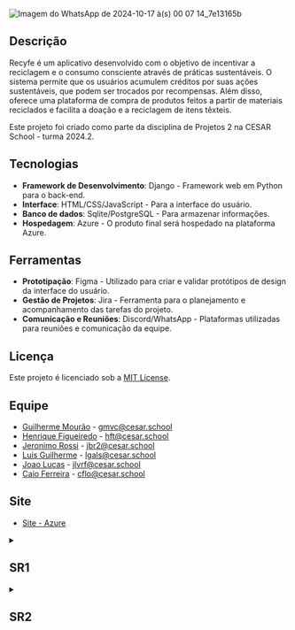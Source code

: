 ![Imagem do WhatsApp de 2024-10-17 à(s) 00 07 14_7e13165b](https://github.com/user-attachments/assets/bbc79c7a-d803-460e-b62f-8a1ea2923d88)

## Descrição

Recyfe é um aplicativo desenvolvido com o objetivo de incentivar a reciclagem e o consumo consciente através de práticas sustentáveis. O sistema permite que os usuários acumulem créditos por suas ações sustentáveis, que podem ser trocados por recompensas. Além disso, oferece uma plataforma de compra de produtos feitos a partir de materiais reciclados e facilita a doação e a reciclagem de itens têxteis.

Este projeto foi criado como parte da disciplina de Projetos 2 na CESAR School - turma 2024.2.
 
## Tecnologias

- **Framework de Desenvolvimento**: Django - Framework web em Python para o back-end.
- **Interface**: HTML/CSS/JavaScript - Para a interface do usuário.
- **Banco de dados**: Sqlite/PostgreSQL - Para armazenar informações.
- **Hospedagem**: Azure - O produto final será hospedado na plataforma Azure.

## Ferramentas

- **Prototipação**: Figma - Utilizado para criar e validar protótipos de design da interface do usuário.
- **Gestão de Projetos**: Jira - Ferramenta para o planejamento e acompanhamento das tarefas do projeto.
- **Comunicação e Reuniões**: Discord/WhatsApp - Plataformas utilizadas para reuniões e comunicação da equipe.

## Licença

Este projeto é licenciado sob a [MIT License](https://opensource.org/licenses/MIT).

## Equipe

- [Guilherme Mourão](https://github.com/guilhermemouraovc) - gmvc@cesar.school
- [Henrique Figueiredo](https://github.com/fthenri) - hft@cesar.school
- [Jeronimo Rossi](https://github.com/Jeraross) - jbr2@cesar.school
- [Luis Guilherme](https://github.com/luisgxlauria) - lgals@cesar.school
- [Joao Lucas](https://github.com/JRobalinho) - jlvrf@cesar.school
- [Caio Ferreira](https://github.com/CaioLira18) - cflo@cesar.school

## Site

- [Site - Azure](https://recyfe.azurewebsites.net/)


<details>
<summary><h2>SR1</h2></summary>

- [Screecast do Protótipo Lo-fi](https://www.youtube.com/watch?v=FWHbXnmOCmE)

- [Screecast do Site](https://youtu.be/bEzvsAhCzDU)

- [Site - Azure](https://recyfe.azurewebsites.net/)

- [Analise_de_Viabilidade_Programacao_em_Par_Projeto_Django.pdf](https://github.com/user-attachments/files/17388785/Analise_de_Viabilidade_Programacao_em_Par_Projeto_Django.pdf)

- **Print Product Backlog**

![Captura de tela 2024-10-16 001422](https://github.com/user-attachments/assets/85b3fbb5-fec5-48c2-86d3-9d452925157d)

- **Print Issues/Bug Tracker**

![Captura de tela 2024-10-16 001519](https://github.com/user-attachments/assets/1bce1d27-25c7-48f8-ab5f-7672a40192b8)

- **Print Diagrama de Atividades do Projeto**

![image](https://github.com/user-attachments/assets/b5ff5f6b-c16d-4836-bc7e-2cefa89e0790)

- **6 Historias de Usuário Bem Definidas / 2 Historias Implementadas**

1. **Visualização do Feed** - **Implementada**

História: Como usuário, quero acessar uma página inicial clara e visualmente atraente, onde posso visualizar posts de outros usuários.

Cenários de Validação:

Cenário 1: Acesso e uso da página inicial com sucesso

Dado que eu tenha um perfil de usuário registrado,
Quando eu fizer login no sistema,
E acessar a página inicial,
Então eu devo ser capaz de ver uma interface clara e atraente,
E eu devo poder postar minhas próprias práticas,
E visualizar dicas sobre reutilização de resíduos têxteis.

Cenário 2: Tentativa de login sem credenciais corretas

Dado que eu não tenha inserido minhas credenciais corretamente,
Quando eu tentar fazer login no sistema,
Então uma mensagem de erro "Credenciais inválidas" deve aparecer,
E o acesso ao sistema deve ser negado.

Cenário 3: Acesso ao Feed com sucesso

Dado que eu tenha um perfil de usuário registrado,
Quando eu fizer login no sistema,
E acessar o Feed,
Então eu devo ser capaz de visualizar posts de outros usuários,
E receber informações sobre sustentabilidade dos administradores.

Cenário 4: Falha ao acessar o Feed

Dado que eu tenha um perfil de usuário registrado,
Quando eu fizer login no sistema,
E houver uma falha no carregamento do Feed,
Então uma mensagem de erro "Erro ao carregar o Feed, tente novamente mais tarde" deve aparecer.

Cenário 5: Tentativa de postar sem estar logado

Dado que eu não esteja logado no sistema,
Quando eu tentar postar uma prática sustentável,
Então uma mensagem "Você precisa estar logado para postar" deve aparecer.

2. **Postagem de Práticas Sustentáveis** - **Implementada**

História: Como usuário, quero postar minhas próprias práticas sobre sustentabilidade na página inicial.

Cenários de Validação:

Cenário 1: Postagem de prática sustentável com sucesso

Dado que eu tenha um perfil de usuário registrado,
Quando eu fizer login no sistema,
E tentar postar uma prática sustentável,
Então o post deve ser criado com sucesso e aparecer no Feed.

Cenário 2: Tentativa de postar sem estar logado

Dado que eu não esteja logado no sistema,
Quando eu tentar postar uma prática sustentável,
Então uma mensagem "Você precisa estar logado para postar" deve aparecer.

3. **Navegação de Produtos**

História: Como usuário, quero poder visualizar detalhes completos dos produtos. Desejo ver a imagem do produto, sua descrição e o tipo de material reutilizado.

Cenários de Validação:

Cenário 1: Visualização dos detalhes do produto com sucesso

Dado que eu tenha um perfil de usuário registrado,
Quando eu fizer login no sistema,
E acessar a página de um produto,
Então eu devo ser capaz de ver uma imagem clara do produto,
E eu devo poder visualizar a descrição completa,
E o tipo de material reutilizado no produto.

Cenário 2: Tentativa de login sem credenciais corretas

Dado que eu não tenha inserido minhas credenciais corretamente,
Quando eu tentar fazer login no sistema,
Então uma mensagem de erro "Credenciais inválidas" deve aparecer,
E o acesso ao sistema deve ser negado.

Cenário 3: Falha ao carregar a página de detalhes do produto

Dado que eu tenha um perfil de usuário registrado,
Quando eu fizer login no sistema,
E houver uma falha ao carregar os detalhes do produto,
Então uma mensagem de erro "Erro ao carregar os detalhes do produto, tente novamente mais tarde" deve aparecer.

Cenário 4: Tentativa de visualizar detalhes sem estar logado

Dado que eu não esteja logado no sistema,
Quando eu tentar acessar a página de detalhes de um produto,
Então uma mensagem "Você precisa estar logado para visualizar os detalhes do produto" deve aparecer.

4. **Localização de Pontos de Doação e Vendas**

História: Como administrador, quero disponibilizar no aplicativo, por meio de GPS, a localização dos pontos de doação e das lojas que vendem produtos reutilizados.

Cenários de Validação:

Cenário 1: Cadastramento de novos pontos de doação ou lojas com sucesso

Dado que eu tenha um perfil de administrador,
Quando eu fizer login no sistema,
E acessar a função de cadastramento de novos pontos de doação ou lojas,
E inserir as informações requeridas,
Então o novo ponto de doação ou loja deve ser cadastrado com sucesso,
E as informações devem aparecer no mapa disponível para os usuários.

Cenário 2: Tentativa de cadastrar novos pontos de doação sem permissão

Dado que eu tenha um perfil de usuário sem permissões de administrador,
Quando eu tentar acessar a função de cadastramento de novos pontos de doação ou lojas,
Então uma mensagem de "Permissão negada" deve aparecer,
E o sistema deve impedir o cadastramento.

Cenário 3: Visualização de locais no mapa com sucesso

Dado que eu tenha um perfil de usuário registrado,
Quando eu fizer login no sistema,
E acessar a função de mapa,
Então eu devo ser capaz de visualizar as localizações dos pontos de doação e lojas próximos a mim,
Baseado na minha localização GPS.

Cenário 4: Visualização de informações detalhadas sobre um local

Dado que eu esteja visualizando o mapa,
Quando eu selecionar um ponto de doação ou loja,
Então as informações detalhadas (como horário de funcionamento e serviços oferecidos) devem ser exibidas para mim.

Cenário 5: Falha ao visualizar o mapa por problemas de GPS

Dado que eu tenha um perfil de usuário registrado,
Quando eu fizer login no sistema,
E acessar a função de mapa,
E houver problemas com o GPS ou sinal de localização,
Então uma mensagem "Falha ao carregar a localização, verifique suas configurações de GPS" deve aparecer.

Cenário 6: Tentativa de visualizar mapa sem permissão

Dado que eu não esteja logado no sistema,
Quando eu tentar acessar a função de mapa,
Então uma mensagem "Você precisa estar logado para visualizar o mapa de pontos de doação e lojas" deve aparecer.

5. **Sistema de Pontuação e Recompensas**

História: Como usuário, quero acessar uma aba de recompensas, onde posso visualizar os créditos acumulados por minhas ações sustentáveis e escolher diferentes tipos de recompensas.

Cenários de Validação:

Cenário 1: Visualização de créditos acumulados com sucesso

Dado que eu tenha um perfil de usuário registrado,
Quando eu fizer login no sistema,
E acessar a aba de recompensas,
Então eu devo ser capaz de visualizar meu saldo de créditos acumulados,
E ver as opções de recompensas disponíveis na plataforma.

Cenário 2: Tentativa de visualizar recompensas sem estar logado

Dado que eu não esteja logado no sistema,
Quando eu tentar acessar a aba de recompensas,
Então uma mensagem "Você precisa estar logado para acessar suas recompensas" deve aparecer.

Cenário 3: Troca de créditos por recompensas com sucesso

Dado que eu tenha créditos suficientes,
Quando eu acessar a aba de recompensas,
E escolher uma recompensa,
Então eu devo ser capaz de trocar meus créditos pela recompensa escolhida,
E uma confirmação da troca deve aparecer.

Cenário 4: Notificação de novas recompensas

Dado que eu tenha acumulado créditos suficientes para desbloquear novas recompensas,
Quando eu acessar a aba de recompensas,
Então eu devo ser notificado de que novas recompensas estão disponíveis para troca.

Cenário 5: Tentativa de trocar créditos insuficientes

Dado que eu tenha um perfil de usuário registrado,
Quando eu acessar a aba de recompensas,
E tentar trocar créditos por uma recompensa sem ter créditos suficientes,
Então uma mensagem "Créditos insuficientes para esta recompensa" deve aparecer.

6. **Catalogação de Créditos e Opções de Envio**

História: Como usuário, desejo acessar uma seção onde posso ver informações sobre opções de envio de residuos texteis para reuso e catalogação de créditos por resíduo enviado.

Cenários de Validação:

Cenário 1: Acesso à seção de reciclagem com sucesso

Dado que eu tenha um perfil de usuário registrado,
Quando eu fizer login no sistema,
E acessar a seção de doação ou reciclagem,
Então eu devo ser capaz de visualizar as opções de envio ou entrega para reuso de itens têxteis.

Cenário 2: Tentativa de acessar a seção de reciclagem sem estar logado

Dado que eu não esteja logado no sistema,
Quando eu tentar acessar a seção de doação ou reciclagem,
Então uma mensagem "Você precisa estar logado para acessar essa seção" deve aparecer,
E o sistema deve bloquear o acesso.

Cenário 3: Acompanhamento de créditos recebidos com sucesso

Dado que eu tenha enviado itens para reciclagem,
Quando eu acessar meu perfil ou a seção de reciclagem,
Então eu devo poder visualizar o histórico de itens enviados,
E ver os créditos recebidos por cada item reciclado.

Cenário 4: Notificação de créditos insuficientes para acompanhamento

Dado que eu tenha enviado itens para reciclagem,
Quando eu acessar meu saldo de créditos,
E não houver crédito suficiente catalogado,
Então uma mensagem "Nenhum crédito disponível para os itens reciclados" deve aparecer.
</details>


<details>
<summary><h2>SR2</h2></summary>

## Links Relevantes:

- [Projeto no Jira](https://cesar-team-pkcqpghh.atlassian.net/jira/software/projects/SCRUM/boards/1/backlog?selectedIssue=SCRUM-5)
- [Protótipo de Média Fidelidade no Figma](https://www.figma.com/design/r7UbvzWSKmMyssPNiVZ9aN/Prot%C3%B3tipo-m%C3%A9dia-fidelidade?node-id=3-16&node-type=canvas&t=Hs3Z2o3N54AUvip7-0)
- [Screencast do Protótipo de Média Fidelidade](https://youtu.be/sY4a9ruACbE)
- Screencast CI/CD com Build e Deployment Automatizado
- [Screencast da Execução dos Testes](https://www.youtube.com/watch?v=vvllLXazW7E)

## Deployment das histórias produzidas:

- Projeto na Azure
- [Screencast da Azure](https://www.youtube.com/watch?v=rpudy51SZjA)

## 10 Histórias de Usuário Bem Definidas:

1. **Visualização do Feed**
2. **Postagem de Práticas Sustentáveis**
3. **Curtir e Comentar Postagens de Outros Usuários**
4. **Favoritar Postagens de Outros Usuários**
5. **Visualização de Detalhes do Produto**
6. **Receber Notificação Automática ao Se Interessar por um Produto**
7. **Cadastramento de Novos Pontos de Doação**
8. **Visualização de Locais no Mapa**
9. **Sistema de Pontuação e Recompensas**
10. **Transferência de Créditos**

### História 1: Visualização do Feed

**Como usuário registrado, quero acessar uma página inicial clara e visualmente atraente, para visualizar posts de outros usuários.**

**Sketch:**
- **Tela Inicial (Feed):**
- Barra de navegação lateral.
- Seção principal com posts de outros usuários.
- Botão para criar postagens de práticas sustentáveis.
- Dicas sobre reutilização de resíduos têxteis ao lado.

**Storyboard:**
- Usuário faz login: Usuário insere suas credenciais e entra no sistema.
- Acesso ao Feed: O usuário é redirecionado para a página inicial, onde visualiza postagens de outros usuários.
- Visualização de Posts: O usuário navega pela página e vê dicas de sustentabilidade fornecidas por administradores e visualiza posts de outros usuários.

**Cenários de Validação:**
- **Cenário 1: Acesso e uso da página inicial com sucesso:**
Dado que eu tenha um perfil de usuário registrado,
Quando eu fizer login no sistema,
E acessar a página inicial,
Então eu devo ser capaz de ver uma interface clara e atraente,
E eu devo poder postar minhas próprias práticas,
E visualizar dicas sobre reutilização de resíduos têxteis.
- **Cenário 2: Tentativa de login sem credenciais corretas:**
Dado que eu não tenha inserido minhas credenciais corretamente,
Quando eu tentar fazer login no sistema,
Então uma mensagem de erro "Credenciais inválidas" deve aparecer,
E o acesso ao sistema deve ser negado.
- **Cenário 3: Acesso ao Feed com sucesso:**
Dado que eu tenha um perfil de usuário registrado,
Quando eu fizer login no sistema,
E acessar o Feed,
Então eu devo ser capaz de visualizar posts de outros usuários,
E receber informações sobre sustentabilidade dos administradores.
- **Cenário 4: Falha ao acessar o Feed:**
Dado que eu tenha um perfil de usuário registrado,
Quando eu fizer login no sistema,
E houver uma falha no carregamento do Feed,
Então uma mensagem de erro "Erro ao carregar o Feed, tente novamente mais tarde" deve aparecer.
- **Cenário 5: Tentativa de postar sem estar logado:**
Dado que eu não esteja logado no sistema,
Quando eu tentar postar uma prática sustentável,
Então uma mensagem "Você precisa estar logado para postar" deve aparecer.

### História 2: Postagem de Práticas Sustentáveis

**Como usuário registrado, quero postar minhas próprias práticas sobre sustentabilidade na página inicial, para compartilhar ações sustentáveis com outros usuários.**

**Sketch:**
- **Página de Criação de Post:**
- Formulário para inserção de título e descrição.
- Botão para anexar imagens ou vídeos.
- Botão de publicação ao final do formulário.
- Opção de adicionar tags relacionadas à prática sustentável.

**Storyboard:**
- Usuário faz login: O usuário entra no sistema inserindo suas credenciais.
- Acesso ao Feed: O usuário é redirecionado para a página inicial, onde visualiza o botão "Criar Post".
- Criação de Post: O usuário clica no botão, preenche os detalhes da prática sustentável e anexa imagens ou vídeos relevantes.
- Postagem Concluída: O usuário confirma a postagem, que aparece no feed de outros usuários.

**Cenários de Validação:**
- **Cenário 1: Postagem de prática sustentável com sucesso:**
Dado que eu tenha um perfil de usuário registrado,
Quando eu fizer login no sistema,
E tentar postar uma prática sustentável,
Então o post deve ser criado com sucesso e aparecer no Feed.
- **Cenário 2: Tentativa de postar sem estar logado:**
Dado que eu não esteja logado no sistema,
Quando eu tentar postar uma prática sustentável,
Então uma mensagem "Você precisa estar logado para postar" deve aparecer.

### História 3: Curtir e Comentar Postagens de Outros Usuários

**Como usuário registrado, quero poder curtir e comentar postagens de outros usuários, para interagir com o conteúdo e expressar minha opinião ou interesse.**

**Sketch:**
- **Feed de Postagens:**
- Cada postagem tem um ícone de "curtir" e um campo para adicionar comentários.
- Exibição de contador de curtidas e comentários em cada postagem.
- Seção de comentários que exibe respostas de outros usuários.

**Storyboard:**
- Usuário faz login: O usuário insere suas credenciais e acessa o feed de postagens.
- Curtir Postagem: O usuário clica no ícone de "curtir" em uma postagem para registrar seu interesse. O contador de curtidas é atualizado.
- Comentar Postagem: O usuário escreve um comentário no campo apropriado abaixo da postagem e clica em "enviar". O comentário é adicionado à seção de comentários da postagem.
- Visualizar Comentários: O usuário pode ver comentários feitos por outros usuários e responder diretamente.

**Cenários de Validação:**
- **Cenário 1: Curtir postagem com sucesso:**
Dado que eu tenha um perfil de usuário registrado,
Quando eu clicar no ícone de "curtir" em uma postagem,
Então o contador de curtidas deve ser atualizado corretamente e refletir meu interesse.
- **Cenário 2: Comentar postagem com sucesso:**
Dado que eu tenha um perfil de usuário registrado,
Quando eu adicionar um comentário e clicar em "enviar",
Então o comentário deve aparecer imediatamente na seção de comentários da postagem.
- **Cenário 3: Visualização de curtidas e comentários com sucesso:**
Dado que eu esteja visualizando o feed de postagens,
Quando houver curtidas e comentários na postagem,
Então o número de curtidas e os comentários devem ser exibidos corretamente.
- **Cenário 4: Tentativa de curtir ou comentar sem estar logado:**
Dado que eu não esteja logado no sistema,
Quando eu tentar curtir ou comentar em uma postagem,
Então uma mensagem "Você precisa estar logado para curtir ou comentar postagens" deve aparecer.

### História 4: Favoritar Postagens de Outros Usuários

**Como usuário registrado, quero poder favoritar postagens de outros usuários, para salvar conteúdos interessantes e acessá-los facilmente depois.**

**Sketch:**
- **Feed de Postagens:**
- Cada postagem tem um ícone de "favoritar" ao lado.
- Botão para acessar a aba de postagens favoritas no perfil do usuário.

**Storyboard:**
- Usuário faz login: O usuário insere suas credenciais e acessa o feed de postagens.
- Favoritar Postagem: O usuário clica no ícone de "favoritar" em uma postagem que deseja salvar.
- Acesso às Postagens Favoritas: O usuário navega até seu perfil e acessa a aba de postagens favoritas, onde visualiza as postagens que favoritou.

**Cenários de Validação:**
- **Cenário 1: Favoritar postagem com sucesso:**
Dado que eu tenha um perfil de usuário registrado,
Quando eu clicar no ícone de "favoritar" em uma postagem,
Então ela deve ser salva na minha lista de favoritos.
- **Cenário 2: Visualização de postagens favoritas com sucesso:**
Dado que eu esteja logado,
Quando eu acessar minha aba de postagens favoritas,
Então eu devo ser capaz de visualizar os posts que favoritei.
- **Cenário 3: Tentativa de favoritar sem estar logado:**
Dado que eu não esteja logado no sistema,
Quando eu tentar favoritar uma postagem,
Então uma mensagem "Você precisa estar logado para favoritar postagens" deve aparecer.

### História 5: Visualização de Detalhes do Produto

**Como usuário registrado, quero visualizar as informações completas de um produto, para tomar decisões conscientes sobre compras sustentáveis.**

**Sketch:**
- **Tela com Lista de Produtos:**
- Produtos listados com imagem e nome.
- Botão "Ver Detalhes" em cada produto que dará informações do produto.

**Storyboard:**
Usuário faz login: O usuário insere suas credenciais e acessa a lista de produtos.
Visualização das Informações: O usuário visualiza a imagem, descrição e informações sobre o material reutilizado.

**Cenários de Validação:**
- **Cenário 1: Visualização dos detalhes do produto com sucesso:**
Dado que eu tenha um perfil de usuário registrado,
Quando eu clicar em "Ver Detalhes" de um produto,
Então eu devo ser capaz de ver as informações completas do produto.
- **Cenário 2: Falha ao carregar a página de detalhes do produto:**
Dado que eu tenha um perfil de usuário registrado,
Quando houver uma falha no carregamento da página de detalhes do produto,
Então uma mensagem "Erro ao carregar detalhes do produto, tente novamente mais tarde" deve aparecer.
- **Cenário 3: Tentativa de visualizar detalhes sem estar logado:**
Dado que eu não esteja logado no sistema,
Quando eu tentar visualizar detalhes de um produto,
Então uma mensagem "Você precisa estar logado para visualizar detalhes do produto" deve aparecer.

### História 6: Receber Notificação Automática ao Se Interessar por um Produto

**Como usuário registrado, quero receber uma mensagem automática via e-mail, para ser notificado quando demonstrar interesse em um produto.**

**Sketch:**
- **Página de Detalhes do Produto:**
- Botão “Receber notificação” sobre o produto.

**Storyboard:**
- Usuário faz login: O usuário insere suas credenciais e entra no sistema.
- Acesso à Página de Detalhes do Produto: O usuário navega até a página de detalhes de um produto de interesse.
- Solicitação de Notificação: O usuário clica no botão "Receber notificação" e escolhe o método de recebimento (WhatsApp ou e-mail).
- Confirmação de Notificação: O sistema envia uma mensagem automática com informações do produto escolhido.

**Cenários de Validação:**
- **Cenário 1: Envio de mensagem automática com sucesso:**
Dado que eu tenha um perfil de usuário registrado,
Quando eu clicar em "Receber notificação",
Então eu devo receber uma mensagem automática com informações sobre o produto escolhido no método selecionado.
- **Cenário 2: Tentativa de usar a função sem estar logado:**
Dado que eu não esteja logado no sistema,
Quando eu tentar usar a função de "Receber notificação",
Então uma mensagem "Você precisa estar logado para usar essa função" deve aparecer.
- **Cenário 3: Confirmação de método de notificação:**
Dado que eu tenha escolhido um método de notificação,
Quando eu confirmar a solicitação,
Então uma mensagem de confirmação com o método escolhido deve ser exibida.

### História 7: Cadastramento de Novos Pontos de Doação

**Como administrador, quero cadastrar novos pontos de doação e lojas, para mantê-los atualizados no sistema.**

**Sketch:**
- **Interface Administrativa:**
- Botão "Cadastrar Ponto".
- Formulário para inserção de nome e endereço.
- Botão "Confirmar Cadastro".

**Storyboard:**
- Administrador faz login: O administrador insere suas credenciais.
- Acesso ao Menu de Cadastramento: O administrador navega até a seção de "Cadastrar Ponto".
- Inserção de Detalhes: O administrador preenche o formulário com informações do ponto de doação.
- Cadastro Concluído: O administrador confirma o cadastro, que aparece no mapa.

**Cenários de Validação:**
- **Cenário 1: Cadastramento de novos pontos de doação ou lojas com sucesso:**
Dado que eu seja um administrador autenticado,
Quando eu preencher o formulário com as informações do ponto de doação ou loja e clicar em "Confirmar Cadastro",
Então o ponto de doação ou loja deve ser adicionado com sucesso no sistema e aparecer no mapa.
- **Cenário 2: Tentativa de cadastrar sem permissão de administrador:**
Dado que eu não tenha permissões de administrador,
Quando eu tentar acessar a função de cadastramento de novos pontos de doação ou lojas,
Então o sistema deve bloquear o acesso e exibir a mensagem "Permissão negada. Apenas administradores podem cadastrar novos pontos."

### História 8: Visualização de Locais no Mapa

**Como usuário registrado, quero ver os pontos de doação e lojas no mapa, para localizar rapidamente o mais próximo de mim.**

**Sketch:**
- **Tela de Mapa:**
- Mapa interativo com ícones indicando pontos de doação e lojas.
- Opção de filtro para selecionar o tipo de local (loja, ponto de doação).
- Ao clicar em um ponto, exibe informações detalhadas (endereço, horário, serviços oferecidos).

**Storyboard:**
- Usuário faz login: O usuário insere suas credenciais e acessa o sistema.
- Acesso ao Mapa: O usuário navega até a seção de mapa para visualizar os pontos.
- Interação com o Mapa: O usuário utiliza os filtros para selecionar tipos de locais de interesse (ponto de doação ou loja).
- Visualização de Detalhes: Ao clicar em um ponto no mapa, o usuário vê informações detalhadas, como endereço e horários de funcionamento.

**Cenários de Validação:**
- **Cenário 1: Visualização de locais no mapa com sucesso:**
Dado que eu tenha um perfil de usuário registrado,
Quando eu acessar a seção de mapa,
Então os pontos de doação e lojas devem ser exibidos corretamente no mapa interativo.
- **Cenário 2: Falha ao visualizar o mapa por problemas de GPS:**
Dado que eu tenha um perfil de usuário registrado,
Quando houver um problema com o GPS ou serviço de localização,
Então uma mensagem de erro "Erro ao carregar o mapa" deve aparecer.
- **Cenário 3: Tentativa de visualizar o mapa sem estar logado:**
Dado que eu não esteja logado no sistema,
Quando eu tentar acessar a seção de mapa,
Então uma mensagem "Você precisa estar logado para acessar o mapa" deve aparecer.

### História 9: Sistema de Pontuação e Recompensas

**Como usuário registrado, quero visualizar meus créditos acumulados e trocá-los por recompensas, para me beneficiar por ações sustentáveis.**

**Sketch:**
- **Tela de Recompensas:**
- Exibição do saldo de créditos acumulados.
- Lista de recompensas disponíveis, com imagem, descrição e valor em créditos.
- Botão para trocar créditos por uma recompensa específica.
- Tela de confirmação de troca realizada.

**Storyboard:**
- Usuário faz login: O usuário insere suas credenciais e entra no sistema.
- Acesso à Aba de Recompensas: O usuário navega até a seção de recompensas, onde visualiza seu saldo de créditos acumulados.
- Seleção de Recompensa: O usuário escolhe uma recompensa disponível e confirma a troca.
- Confirmação: O sistema confirma a troca e atualiza o saldo de créditos.

**Cenários de Validação:**
- **Cenário 1: Visualização de créditos acumulados com sucesso:**
Dado que eu tenha um perfil de usuário registrado,
Quando eu acessar a aba de recompensas,
Então meu saldo de créditos acumulados deve ser exibido corretamente.
- **Cenário 2: Troca de créditos por recompensas com sucesso:**
Dado que eu tenha créditos suficientes,
Quando eu selecionar uma recompensa e confirmar a troca,
Então a recompensa deve ser liberada com sucesso e meu saldo de créditos atualizado automaticamente.
- **Cenário 3: Tentativa de trocar créditos insuficientes:**
Dado que eu não tenha créditos suficientes,
Quando eu tentar trocar créditos por uma recompensa,
Então uma mensagem de erro "Créditos insuficientes para esta recompensa" deve aparecer.

### História 10: Transferência de Créditos

**Como administrador do sistema, quero transferir créditos entre contas de usuários, para facilitar trocas de produtos para doação pelos créditos.**

**Sketch:**
- **Painel de Administração:**
- Área específica para gerenciamento de créditos com campo de busca para selecionar usuários.
- Seção para definir o valor de créditos a ser transferido.
- Botão de confirmação da transferência.
- Histórico de transferências realizado pelo administrador.

**Storyboard:**
- Administrador faz login: O administrador insere suas credenciais e acessa o painel de administração.
- Busca de Usuário: O administrador usa a função de busca para localizar a conta do usuário que irá receber ou enviar créditos.
- Inserção de Créditos: O administrador define a quantidade de créditos a ser transferida entre as contas dos usuários.
- Confirmação da Transferência: O administrador clica em "Transferir" e a operação é realizada. Uma mensagem de confirmação é exibida, e o histórico da operação é atualizado.
- Verificação do Histórico: O administrador pode acessar o histórico de transferências realizadas, verificando valores, data e usuários envolvidos.

**Cenários de Validação:**
- **Cenário 1: Transferência de créditos com sucesso:**
Dado que eu seja um administrador autenticado,
Quando eu selecionar um usuário e definir um valor de crédito para transferir,
Então a transferência de créditos deve ser realizada com sucesso, e os saldos dos usuários envolvidos devem ser atualizados corretamente.
- **Cenário 2: Verificação de transferência no histórico:**
Dado que eu tenha realizado uma transferência de créditos,
Quando eu acessar o histórico de transferências,
Então os detalhes da operação devem ser exibidos corretamente, incluindo usuários envolvidos, valor transferido e data.
- **Cenário 3: Tentativa de transferir créditos sem ser administrador:**
Dado que eu não tenha permissões de administrador,
Quando eu tentar acessar a função de transferência de créditos,
Então o sistema deve bloquear o acesso e exibir a mensagem "Permissão negada. Apenas administradores podem realizar transferências de créditos."

## Instruções de acesso ao projeto:


### Página Inicial
Ao acessar o **Recyfe**, você visualizará a **home**, onde estão listados todos os posts da comunidade. Esses posts podem ser curtidos, comentados e adicionados aos seus favoritos, mas para realizar qualquer ação, é necessário estar logado.

### Menu Lateral
O **Recyfe** possui duas abas laterais que organizam suas funcionalidades:

### Aba Lateral Esquerda
- **Home**: Página principal, com posts da comunidade.
- **Perfil**: Permite visualizar suas postagens e editar informações pessoais.
- **Mapa**: Mostra os pontos de doação e lojas cadastrados pelo administrador. Clique nos marcadores para visualizar mais detalhes sobre cada ponto.
- **E-commerce**: Exibe os produtos disponíveis para compra. Você pode adicionar itens ao carrinho e finalizar a compra via WhatsApp com um vendedor. Após a compra, um e-mail de confirmação será enviado.
- **Recompensas**: Lista recompensas que podem ser trocadas por créditos. Esses créditos são acumulados ao doar resíduos têxteis nos pontos de doação e são gerenciados pelo administrador.
- **Criar Post**: Permite criar novas postagens com texto e, opcionalmente, adicionar imagens. Clique em "Postar" para publicar.
- **Admin**: Direciona para o painel de administração (Django Admin), onde administradores podem:
  - Gerenciar créditos dos usuários.
  - Adicionar produtos.
  - Cadastrar pontos no mapa.
  - Inserir novas recompensas.

### Aba Lateral Direita
- **Favoritos**: Lista todos os posts que você marcou como favoritos.
- **Meus Resgates**: Mostra as recompensas que você já resgatou.
- **Log Out**: Permite sair da conta e retornar à home como visitante.

### Funcionalidades Detalhadas
1. **Perfil**: No perfil, é possível editar informações pessoais e acessar as postagens feitas por você.
2. **Mapa**: Navegue pelos pontos de doação e lojas cadastrados. Clique nos marcadores para ver informações específicas sobre cada local.
3. **E-commerce**: Compre produtos adicionando-os ao carrinho. Finalize a compra diretamente pelo WhatsApp com um vendedor. Após o processo, um e-mail confirmará a transação.
4. **Recompensas**: Resgate recompensas disponíveis com os créditos que você acumulou ao doar resíduos.
5. **Administração**: Ao acessar o painel administrativo como administrador, você terá controle sobre:
   - Créditos dos usuários.
   - Produtos disponíveis no e-commerce.
   - Pontos exibidos no mapa.
   - Recompensas para resgate.

### Acesso
- É possível navegar pela home e visualizar posts sem estar logado.
- Para interagir com posts, criar conteúdo ou acessar funcionalidades adicionais, é necessário realizar login ou cadastro.
- O login ou cadastro pode ser acessado na **aba lateral esquerda**.

## Diagrama de atividades do sistema:

![Sem título](https://github.com/user-attachments/assets/b581b8ce-a5d5-4872-bdc9-029d17f72362)

## Issues/bug tracker:

- Issues Abertas:

![Captura de tela 2024-11-28 174116](https://github.com/user-attachments/assets/c44f1470-932f-4d0d-8cb3-dab81c9c1e49)

![Captura de tela 2024-11-28 174230](https://github.com/user-attachments/assets/6c1b0275-6385-4b11-8777-5c14190ee8ea)

- Issues Fechadas:

![Captura de tela 2024-11-28 223008](https://github.com/user-attachments/assets/1cdbeec5-07b1-441f-95e6-238db0859e45)
 
![Captura de tela 2024-11-28 223035](https://github.com/user-attachments/assets/d4fb0aac-1710-4220-9461-75de77829327)

## Print dos quadros da Sprints/Backlog:

![Captura de tela 2024-10-28 142443](https://github.com/user-attachments/assets/d7b6c565-2ce1-4bf0-b3d5-ac42b9a769d0)

![Captura de tela 2024-10-28 141316](https://github.com/user-attachments/assets/09edba1f-386d-4662-9c29-2a1c717e6fc1)

## Programacao em Par:

Na segunda etapa (SR2) do projeto **Recyfe**, focamos na implementação de funcionalidades estratégicas alinhadas às histórias de usuário definidas, testes automatizados e integração contínua. A equipe foi organizada em pares e trios, com responsabilidades específicas. Abaixo, destacamos as experiências e resultados obtidos durante a programação em par, enfatizando os benefícios e desafios enfrentados.

---

### Par 01 – Luís Guilherme e João Lucas Robalinho (Front-end)
**Responsabilidades:**  
- Implementação de funcionalidades do Feed (visualização de postagens, curtidas, comentários e criação de novos posts).  

**Destaques:**  
- Integração contínua permitiu detectar erros de design e lógica precocemente.  
- Interface final foi limpa, funcional e alinhada às histórias definidas.  

**Aprendizados:**  
- Revisões conjuntas ao final de cada sessão foram cruciais para a qualidade do código.  
- Apesar das dificuldades iniciais na adaptação ao ritmo da programação em par, os resultados superaram as expectativas.

---

### Par 02 – Henrique e Guilherme Mourão (Sistema de Créditos e Testes Automatizados)
**Responsabilidades:**  
- Implementação do sistema de créditos (gerenciamento de recompensas por práticas sustentáveis).  
- Criação de testes automatizados e pipeline de integração contínua (CI/CD).  

**Destaques:**  
- A troca de conhecimentos técnicos foi um diferencial.  
- Henrique liderou a definição da arquitetura, enquanto Guilherme Mourão integrou a pipeline automatizada.  

**Aprendizados:**  
- Suporte mútuo foi determinante para solucionar problemas de integração durante o deploy.  

---

### Par 03 – Caio Lira e Jerônimo (Localização Geográfica e e-Commerce)
**Responsabilidades:**  
- Desenvolvimento da visualização de pontos de doação no mapa.  
- Implementação da funcionalidade de e-commerce.  

**Destaques:**  
- Feedbacks regulares entre os membros garantiram uma conexão coesa entre as funcionalidades.  
- A localização geográfica exigiu ajustes em tempo real para melhorar a precisão dos marcadores.  

**Aprendizados:**  
- Comunicação frequente foi vital para alinhar o design do mapa aos requisitos do e-commerce.  
- Revisões conjuntas garantiram qualidade e integração entre os módulos.

---

### Conclusões
A programação em par foi essencial para o sucesso da segunda etapa do projeto **Recyfe**. Apesar de não ser aplicada integralmente em todos os momentos, a abordagem colaborativa proporcionou maior qualidade no código, redução de inconsistências e troca contínua de conhecimento entre os membros.

</details>
